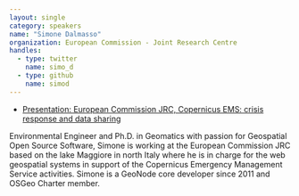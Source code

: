 ```yaml
---
layout: single
category: speakers
name: "Simone Dalmasso"
organization: European Commission - Joint Research Centre
handles:
  - type: twitter
    name: simo_d
  - type: github
    name: simod
---
```

- [Presentation: European Commission JRC, Copernicus EMS: crisis response and data sharing](https://drive.google.com/open?id=0B1PbfYOVQ6e4OVU5d1BwazZ2dk0)

Environmental Engineer and Ph.D. in Geomatics with passion for Geospatial Open Source Software, Simone is working at the European Commission JRC based on the lake Maggiore in north Italy where he is in charge for the web geospatial systems in support of the Copernicus Emergency Management Service activities.
Simone is a GeoNode core developer since 2011 and OSGeo Charter member.
